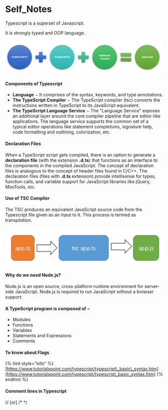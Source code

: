 # Self\_Notes

Typescript is a superset of Javascript.

It is strongly typed and OOP language.

![](.gitbook/assets/image%20%2814%29.png)

#### Components of Typescript



* **Language** − It comprises of the syntax, keywords, and type annotations.
* **The TypeScript Compiler** − The TypeScript compiler \(tsc\) converts the instructions written in TypeScript to its JavaScript equivalent.
* **The TypeScript Language Service** − The "Language Service" exposes an additional layer around the core compiler pipeline that are editor-like applications. The language service supports the common set of a typical editor operations like statement completions, signature help, code formatting and outlining, colorization, etc.

#### Declaration Files

 When a TypeScript script gets compiled, there is an option to generate a **declaration file** \(with the extension **.d.ts**\) that functions as an interface to the components in the compiled JavaScript. The concept of declaration files is analogous to the concept of header files found in C/C++. The declaration files \(files with **.d.ts** extension\) provide intellisense for types, function calls, and variable support for JavaScript libraries like jQuery, MooTools, etc.

#### Use of TSC Complier

The TSC produces an equivalent JavaScript source code from the Typescript file given as an input to it. This process is termed as transpilation.

![](.gitbook/assets/image%20%2815%29.png)

#### Why do we need Node.js?

Node.js is an open source, cross-platform runtime environment for server-side JavaScript. Node.js is required to run JavaScript without a browser support.



####  A TypeScript program is composed of −

* Modules
* Functions
* Variables
* Statements and Expressions
* Comments

#### To know about Flags

{% hint style="info" %}
[https://www.tutorialspoint.com/typescript/typescript\_basic\_syntax.htm](https://www.tutorialspoint.com/typescript/typescript_basic_syntax.htm)
{% endhint %}

#### Comment lines in Typescript

// \[or\] /\* \*/





